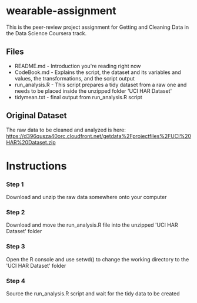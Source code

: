 # wearable-assignment
This is the peer-review project assignment for Getting and Cleaning Data in the Data Science Coursera track.

## Files
* README.md - Introduction you're reading right now
* CodeBook.md - Explains the script, the dataset and its variables and values, the transformations, and the script output
* run_analysis.R - This script prepares a tidy dataset from a raw one and needs to be placed inside the unzipped folder 'UCI HAR Dataset'
* tidymean.txt - final output from run_analysis.R script

## Original Dataset
The raw data to be cleaned and analyzed is here: https://d396qusza40orc.cloudfront.net/getdata%2Fprojectfiles%2FUCI%20HAR%20Dataset.zip

# Instructions

### Step 1
Download and unzip the raw data somewhere onto your computer

### Step 2
Download and move the run_analysis.R file into the unzipped 'UCI HAR Dataset' folder

### Step 3
Open the R console and use setwd() to change the working directory to the 'UCI HAR Dataset' folder

### Step 4
Source the run_analysis.R script and wait for the tidy data to be created
